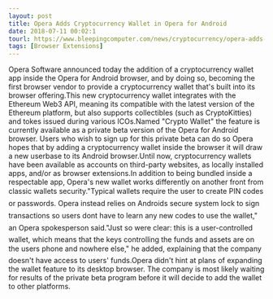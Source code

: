 ```yaml
---
layout: post
title: Opera Adds Cryptocurrency Wallet in Opera for Android
date: 2018-07-11 00:02:1
tourl: https://www.bleepingcomputer.com/news/cryptocurrency/opera-adds-cryptocurrency-wallet-in-opera-for-android/
tags: [Browser Extensions]
---
```

Opera Software announced today the addition of a cryptocurrency wallet app inside the Opera for Android browser, and by doing so, becoming the first browser vendor to provide a cryptocurrency wallet that's built into its browser offering.This new cryptocurrency wallet integrates with the Ethereum Web3 API, meaning its compatible with the latest version of the Ethereum platform, but also supports collectibles (such as CryptoKitties) and tokes issued during various ICOs.Named "Crypto Wallet" the feature is currently available as a private beta version of the Opera for Android browser. Users who wish to sign up for this private beta can do so Opera hopes that by adding a cryptocurrency wallet inside the browser it will draw a new userbase to its Android browser.Until now, cryptocurrency wallets have been available as accounts on third-party websites, as locally installed apps, and/or as browser extensions.In addition to being bundled inside a respectable app, Opera's new wallet works differently on another front from classic wallets security."Typical wallets require the user to create PIN codes or passwords. Opera instead relies on Androids secure system lock to sign transactions so users dont have to learn any new codes to use the wallet," an Opera spokesperson said."Just so were clear: this is a user-controlled wallet, which means that the keys controlling the funds and assets are on the users phone and nowhere else," he added, explaining that the company doesn't have access to users' funds.Opera didn't hint at plans of expanding the wallet feature to its desktop browser. The company is most likely waiting for results of the private beta program before it will decide to add the wallet to other platforms.